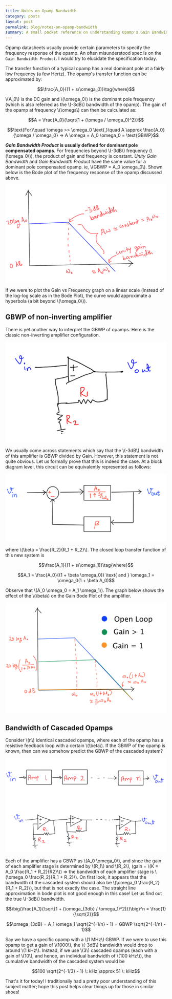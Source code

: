 ```yaml
---
title: Notes on Opamp Bandwidth
category: posts
layout: post
permalink: blog/notes-on-opamp-bandwidth
summary: A small pocket reference on understanding Opamp's Gain Bandwidth Product
---
```


Opamp datasheets usually provide certain parameters to specify the frequency response of the opamp. An often misunderstood spec is on the `Gain Bandwidth Product`. I would try to elucidate the specification today. 

The transfer function of a typical opamp has a real dominant pole at a fairly low frequency (a few Hertz). The opamp's transfer function can be approximated by:

$$\frac{A_0}{(1 + s/\omega_0)}\tag{where}$$

\\(A_0\\) is the DC gain and \\(\omega_0\\) is the dominant pole frequency (which is also referred as the \\(-3dB\\) bandwidth of the opamp). The gain of the opamp at frequency \\(\omega\\) can then be calculated as:

$$A =  \frac{A_0}{\sqrt{1 + (\omega / \omega_0)^2}}$$

$$\text{For}\quad \omega >> \omega_0 \text{,}\quad  A \approx \frac{A_0}{\omega / \omega_0} => A \omega = A_0 \omega_0 = \text{GBWP}$$

***Gain Bandwidth Product* is usually defined for dominant pole compensated opamps**. For frequencies beyond \\(-3dB\\) frequency (\\(\omega_0\\)), the product of gain and frequency is constant. *Unity Gain Bandwidth* and *Gain Bandwidth Product* have the same value for a dominant pole compensated opamp. ie, \\(GBWP = A_0 \omega_0\\). Shown below is the Bode plot of the frequency response of the opamp discussed above.

![](/img/opamp_bandwidth/gbwp_bode_plot.png)

If we were to plot the Gain vs Frequency graph on a linear scale (instead of the log-log scale as in the Bode Plot), the curve would approximate a hyperbola (a bit beyond \\(\omega_0\\)).

## GBWP of non-inverting amplifier

There is yet another way to interpret the GBWP of opamps. Here is the classic non-inverting amplifier configuration.

![](/img/opamp_bandwidth/non_inverting_amplifier_circuit.png)

We usually come across statements which say that the \\(-3dB\\) bandwidth of this amplifier is GBWP divided by Gain. However, this statement is not quite obvious. Let us formally prove that this is indeed the case. At a block diagram level, this circuit can be equivalently represented as follows:

![](/img/opamp_bandwidth/non_inverting_amplifier_block_diagram.png)

where \\(\beta = \frac{R_2}{R_1 + R_2}\\). The closed loop transfer function of this new system is

$$\frac{A_1}{(1 + s/\omega_1)}\tag{where}$$

$$A_1 = \frac{A_0}{(1 + \beta \omega_0)} \text{  and  } \omega_1 = \omega_0(1 + \beta A_0)$$

Observe that \\(A_0 \omega_0 = A_1 \omega_1\\). The graph below shows the effect of the \\(\beta\\) on the Gain Bode Plot of the amplifier.

![](/img/opamp_bandwidth/gbwp_bode_plot_elaborated.png)

## Bandwidth of Cascaded Opamps

Consider \\(n\\) identical cascaded opamps, where each of the opamp has a resistive feedback loop with a certain \\(\beta\\). If the GBWP of the opamp is known, then can we somehow predict the GBWP of the cascaded system?

![](/img/opamp_bandwidth/cascaded_opamp.png)

Each of the amplifier has a GBWP as \\(A_0 \omega_0\\), and since the gain of each amplifier stage is determined by \\(R_1\\) and \\(R_2\\), (gain = \\(K = A_0 \frac{R_1 + R_2}{R2}\\)) => the bandwidth of each amplifier stage is \\(\omega_0 \frac{R_2}{R_1 + R_2}\\). On first look, it appears that the bandwidth of the cascaded system should also be  \\(\omega_0 \frac{R_2}{R_1 + R_2}\\), but that is not exactly the case. The straight line approximation in bode plot is not good enough in this case! Let us find out the true \\(-3dB\\) bandwidth.


$$\big(\frac{A_1}{\sqrt{1 + (\omega_{3db} / \omega_1)^2)}}\big)^n = \frac{1}{\sqrt{2}}$$

$$\omega_{3dB} = A_1 \omega_1 \sqrt{2^{-1/n} - 1} = GBWP \sqrt{2^{-1/n} - 1}$$


Say we have a specific opamp with a \\(1 MHz\\) GBWP. If we were to use this opamp to get a gain of \\(1000\\), the \\(-3dB\\) bandwidth would drop to around \\(1 kHz\\). Instead, if we use \\(3\\) cascaded opamps (each with a gain of \\(10\\), and hence, an individual bandwidth of \\(100 kHz\\)), the cumulative bandwidth of the cascaded system would be 

$$100 \sqrt{2^{-1/3} - 1} \: kHz \approx 51 \: kHz$$


That's it for today! I traditionally had a pretty poor understanding of this subject matter; hope this post helps clear things up for those in similar shoes!









